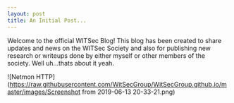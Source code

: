 ```yaml
---
layout: post
title: An Initial Post...
---
```


Welcome to the official WITSec Blog! 
This blog has been created to share updates and news on the WITSec Society and also for publishing new research or writeups done by either myself or other members of the society.
Well uh...thats about it yeah.

![Netmon HTTP](https://raw.githubusercontent.com/WitSecGroup/WitSecGroup.github.io/master/images/Screenshot from 2019-06-13 20-33-21.png)
